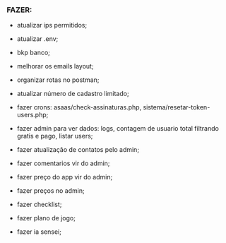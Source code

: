 ### FAZER:
- atualizar ips permitidos;
- atualizar .env;
- bkp banco;
- melhorar os emails layout;
- organizar rotas no postman;
- atualizar número de cadastro limitado;
- fazer crons: asaas/check-assinaturas.php, sistema/resetar-token-users.php;
- fazer admin para ver dados: logs, contagem de usuario total filtrando gratis e pago, listar users;
- fazer atualização de contatos pelo admin;
- fazer comentarios vir do admin;
- fazer preço do app vir do admin;
- fazer preços no admin;

- fazer checklist;
- fazer plano de jogo;
- fazer ia sensei;